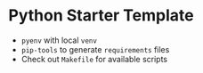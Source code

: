 # Python Starter Template

* `pyenv` with local `venv`
* `pip-tools` to generate `requirements` files
* Check out `Makefile` for available scripts
